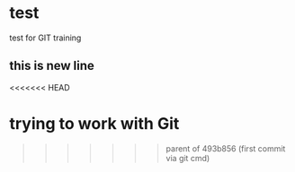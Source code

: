 # test
test for GIT training
## this is new line
<<<<<<< HEAD

trying to work with Git
=======
>>>>>>> parent of 493b856 (first commit via git cmd)
